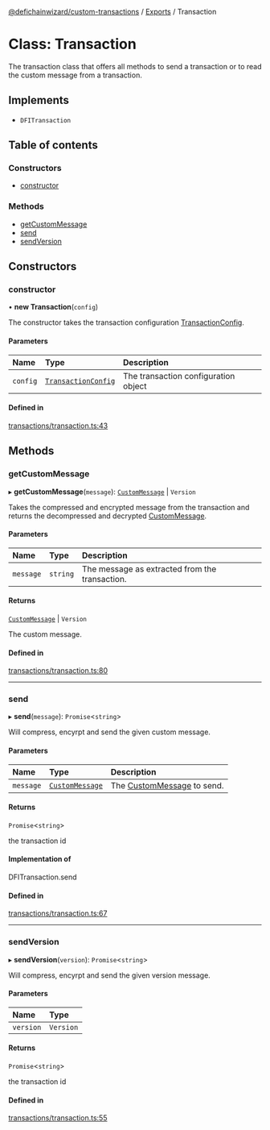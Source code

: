 [@defichainwizard/custom-transactions](../README.md) / [Exports](../modules.md) / Transaction

# Class: Transaction

The transaction class that offers all methods to send a
transaction or to read the custom message from a transaction.

## Implements

- `DFITransaction`

## Table of contents

### Constructors

- [constructor](Transaction.md#constructor)

### Methods

- [getCustomMessage](Transaction.md#getcustommessage)
- [send](Transaction.md#send)
- [sendVersion](Transaction.md#sendversion)

## Constructors

### constructor

• **new Transaction**(`config`)

The constructor takes the transaction configuration [TransactionConfig](../interfaces/TransactionConfig.md).

#### Parameters

| Name | Type | Description |
| :------ | :------ | :------ |
| `config` | [`TransactionConfig`](../interfaces/TransactionConfig.md) | The transaction configuration object |

#### Defined in

[transactions/transaction.ts:43](https://github.com/DeFiChain-Wizard/custom-transcation-library/blob/ad2bfdc/src/transactions/transaction.ts#L43)

## Methods

### getCustomMessage

▸ **getCustomMessage**(`message`): [`CustomMessage`](../interfaces/CustomMessage.md) \| `Version`

Takes the compressed and encrypted message from the transaction and returns the
decompressed and decrypted [CustomMessage](../interfaces/CustomMessage.md).

#### Parameters

| Name | Type | Description |
| :------ | :------ | :------ |
| `message` | `string` | The message as extracted from the transaction. |

#### Returns

[`CustomMessage`](../interfaces/CustomMessage.md) \| `Version`

The custom message.

#### Defined in

[transactions/transaction.ts:80](https://github.com/DeFiChain-Wizard/custom-transcation-library/blob/ad2bfdc/src/transactions/transaction.ts#L80)

___

### send

▸ **send**(`message`): `Promise`<`string`\>

Will compress, encyrpt and send the given custom message.

#### Parameters

| Name | Type | Description |
| :------ | :------ | :------ |
| `message` | [`CustomMessage`](../interfaces/CustomMessage.md) | The [CustomMessage](../interfaces/CustomMessage.md) to send. |

#### Returns

`Promise`<`string`\>

the transaction id

#### Implementation of

DFITransaction.send

#### Defined in

[transactions/transaction.ts:67](https://github.com/DeFiChain-Wizard/custom-transcation-library/blob/ad2bfdc/src/transactions/transaction.ts#L67)

___

### sendVersion

▸ **sendVersion**(`version`): `Promise`<`string`\>

Will compress, encyrpt and send the given version message.

#### Parameters

| Name | Type |
| :------ | :------ |
| `version` | `Version` |

#### Returns

`Promise`<`string`\>

the transaction id

#### Defined in

[transactions/transaction.ts:55](https://github.com/DeFiChain-Wizard/custom-transcation-library/blob/ad2bfdc/src/transactions/transaction.ts#L55)
